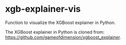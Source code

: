 # xgb-explainer-vis
Function to visualize the XGBoost explainer in Python.

The XGBoost explainer in Python is cloned from: https://github.com/gameofdimension/xgboost_explainer.
